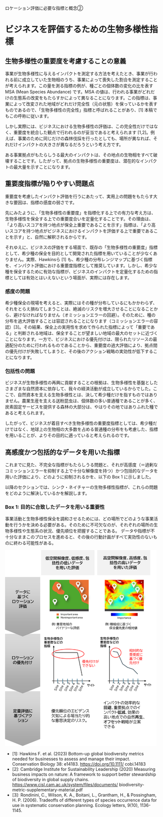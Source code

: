 ロケーション評価に必要な指標と概念②

# ビジネスを評価するための生物多様性指標

## 生物多様性の重要度を考慮することの意義

事業が生物多様性に与えるインパクトを測定する方法を考えたとき、事業が行われる前に成立していた生物相のうち、事業によって喪失した割合を測定することが考えられます。この量を測る指標の例が、種ごとの個体数の変化の比を表す MSA (Mean Species Abundance) です。MSA の値は、行われる事業がどれだけの生態系の改変をもたらすかによって異なることになります。この指標は、事業によって改変された地域がどれだけ完全性（元の状態）を保っているかを表すものであるので、「生物多様性の完全性」指標と呼ばれることがあり、[1] 本稿でもこの呼称に従います。  

しかし実際には、ビジネスにおける生物多様性の評価は、この完全性だけではなく、重要度を統合した観点で行われるのが妥当であると考えられます [1,2]。例えば、事業のために同じだけの森林伐採を行ったとしても、場所が異なれば、それだけインパクトの大きさが異なるだろうという考え方です。  

ある事業拠点がもたらしうる最大のインパクトは、その地点の生物相をすべて破壊することです。したがって、拠点の生物多様性の重要度は、潜在的なインパクトの最大量を示すことになります。


## 重要度指標が陥りやすい問題点

重要度を考慮したインパクト評価を行うにあたって、実用上の問題をもたらす大きな要因は、指標の感度の弱さです。

先にみたように、「生物多様性の重要度」を指標化する上での有力な考え方は、生物多様性を保全する上での重要度合いを定量化することです。その理由は、「より高いスコアを持つ地点が保全上重要であることを示す」指標は、「より高いスコアを持つ地点がビジネスにおけるインパクトを評価する上で重要であることを示す」と、自然に解釈されるからです。  

それゆえに、ビジネスの評価をする場面で、既存の「生物多様性の重要度」指標として、希少種の保全を目的として開発された指標を用いていることが少なくありません。実際、Hawkinsら [1] も、希少種の分布レンジマップに基づく指標を、インパクト評価における重要度指標として推奨しています。しかし、希少な種を保全するために有効な指標が、ビジネスのインパクトを定量化するための指標としては有効とはいえないという場面が、実際には存在します。  

### 感度の問題

希少種保全の現場を考えると、実際にはその種が分布しているにもかかわらず、それをとらえ損ねてしまうことは、絶滅のリスクを増大させることになることから、避けなければなりません（オミッションエラーの回避）。そのために、種の分布を過大評価することは容認されることになります（コミッションエラーの容認）[3]。その結果、保全上の実用性を求めて作られた指標によって「重要である」と判断される地域は、保全することが望ましい地域の最大のセットに近づくことになります。一方で、ビジネスにおける優先付けは、限られたリソースの最適配分のために行われるものであることから、重要度の過大評価により、拠点間の優先付けが失敗してしまうと、その後のアクション戦略の実効性が低下することになります。

### 包括性の問題

ビジネスが生物多様性の再興に貢献することの根拠は、生物多様性を基盤としたさまざまな自然資本に依存して、我々の経済活動が成立しているからでした。ここで、自然資本を支える生物多様性とは、決して希少種だけを指すものではありません。農業生産を支える送粉昆虫は、個体数の多い普通種であることが多く、炭素固定サービスを提供する森林の大部分は、やはりその地ではありふれた種であると考えられます。  

したがって、ビジネスが着目すべき生物多様性の重要度指標としては、希少種だけではなく、地球上の生物相の大多数を占める普通種の分布をも考慮した、指標を用いることが、よりその目的に適っていると考えられるのです。

## 高感度かつ包括的なデータを用いた指標

これまでに見た、不完全な指標がもたらしうる問題と、それが高感度（＝過剰なコミッションエラーを抑制する上で十分な解像度を持つ）かつ包括的なデータを用いた評価により、どのように抑制されるかを、以下の Box 1 に示しました。  

以降のセクションでは、シンク・ネイチャーの生物多様性指標が、これらの問題をどのように解決しているかを解説します。


### Box 1: 目的に合致したデータを用いる重要性

事業活動と生物多様性保全を調和させるためには、どの場所でどのような事業活動を行うかを決める必要がある。そのために不可欠なのが、それぞれの場所の生物多様性や生態系の状況、優先順位を把握することである。
データや指標が不十分なままこのプロセスを進めると、その後の行動計画がすべて実効性のないものに終わる可能性がある。  

<img src="images/05_datareso.png" alt="gbnat" width="500">





- [1]: Hawkins F. et al. (2023) Bottom-up global biodiversity metrics needed for businesses to assess and manage their impact. Conservation Biology 38:  e14183. https://doi.org/10.1111/
cobi.14183
- [2]: Cambridge Institute for Sustainability Leadership (2020) Measuring business impacts on nature: A framework to support better stewardship of biodiversity in global supply chains. https://www.cisl.cam.ac.uk/system/files/documents/
biodiversity-metric-supplementary-material.pdf
- [3]: Rondinini, C., Wilson, K. A., Boitani, L., Grantham, H., & Possingham, H. P. (2006). Tradeoffs of different types of species occurrence data for use in systematic conservation planning. Ecology letters, 9(10), 1136-1145.